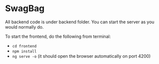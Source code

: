 # SwagBag

All backend code is under backend folder. You can start the server as you would normally do.

To start the frontend, do the following from terminal:

- `cd frontend`
- `npm install`
- `ng serve -o` (it should open the browser automatically on port 4200)
